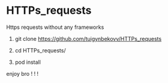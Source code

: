 # HTTPs_requests
Https requests without any frameworks

1) git clone https://github.com/tuigynbekovv/HTTPs_requests

2) cd HTTPs_requests/

3) pod install

enjoy bro ! ! !
